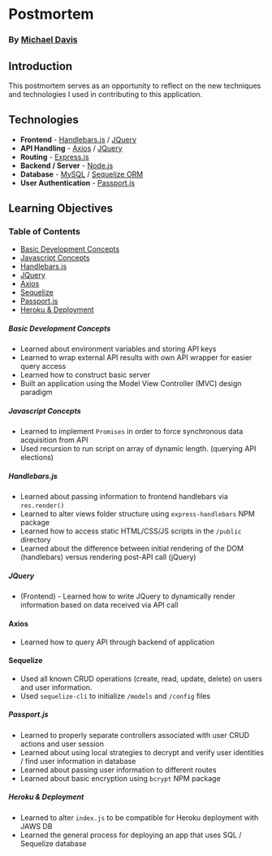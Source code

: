# Postmortem
### By [Michael Davis](https://github.com/mhdavis)

## Introduction

This postmortem serves as an opportunity to reflect on the new techniques and technologies I used in contributing to this application.

## Technologies
- **Frontend** - [Handlebars.js](http://handlebarsjs.com/ "Handlebars Docs") / [JQuery](https://jquery.com/ "JQuery Docs")
- **API Handling** - [Axios](https://www.npmjs.com/package/axios "Axios Docs") / [JQuery](https://jquery.com/ "JQuery Docs")
- **Routing** - [Express.js](https://expressjs.com/ "Express Docs")
- **Backend / Server** - [Node.js](https://nodejs.org/en/ "Node Docs")
- **Database** - [MySQL](https://www.mysql.com/, "MySQL Docs") / [Sequelize ORM](http://docs.sequelizejs.com/, "Sequelize Docs")
- **User Authentication** - [Passport.js](http://passportjs.org/ "Passport Docs")

## Learning Objectives

### Table of Contents
- [Basic Development Concepts](#lo-basic-dev-concepts)
- [Javascript Concepts](#lo-js-concepts)
- [Handlebars.js](#lo-handlebars)
- [JQuery](#lo-jquery)
- [Axios](#lo-axios)
- [Sequelize](#lo-sequelize)
- [Passport.js](#lo-passport)
- [Heroku & Deployment](#lo-heroku-and-deployment)


##### Basic Development Concepts <a name="lo-basic-dev-concepts"></a>
- Learned about environment variables and storing API keys
- Learned to wrap external API results with own API wrapper for easier query access
- Learned how to construct basic server
- Built an application using the Model View Controller (MVC) design paradigm

##### Javascript Concepts <a name="lo-js-concepts"></a>
- Learned to implement `Promises` in order to force synchronous data acquisition from API
- Used recursion to run script on array of dynamic length. (querying API elections)


##### Handlebars.js <a name="lo-handlebars"></a>
- Learned about passing information to frontend handlebars via `res.render()`
- Learned to alter views folder structure using `express-handlebars` NPM package
- Learned how to access static HTML/CSS/JS scripts in the `/public` directory
- Learned about the difference between initial rendering of the DOM (handlebars) versus rendering post-API call (jQuery)

##### JQuery <a name="lo-jquery"></a>
- (Frontend) - Learned how to write JQuery to dynamically render information based on data received via API call

#### Axios <a name="lo-axios"></a>
- Learned how to query API through backend of application

#### Sequelize <a name="lo-sequelize"></a>
- Used all known CRUD operations (create, read, update, delete) on users and user information.
- Used `sequelize-cli` to initialize `/models` and `/config` files

##### Passport.js <a name="lo-passport"></a>
- Learned to properly separate controllers associated with user CRUD actions
and user session
- Learned about using local strategies to decrypt and verify user identities /
find user information in database
- Learned about passing user information to different routes
-  Learned about basic encryption using `bcrypt` NPM package

##### Heroku & Deployment <a name="lo-heroku-and-deployment"></a>
- Learned to alter `index.js` to be compatible for Heroku deployment with JAWS DB
- Learned the general process for deploying an app that uses SQL / Sequelize database
